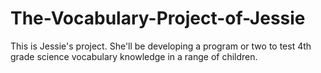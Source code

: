 # The-Vocabulary-Project-of-Jessie
This is Jessie's project.  She'll be developing a program or two to test 4th grade science vocabulary knowledge in a range of children.
